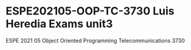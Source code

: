 # ESPE202105-OOP-TC-3730 Luis Heredia Exams unit3
ESPE 2021 05 Object Oriented Programming Telecommunications 3730
